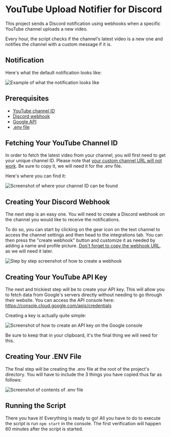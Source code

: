 # YouTube Upload Notifier for Discord

This project sends a Discord notification using webhooks when a specific YouTube channel uploads a new video.

Every hour, the script checks if the channel's latest video is a new one and notifies the channel with a custom message if it is.

## Notification
Here's what the default notification looks like:

![Example of what the notification looks like](https://i.imgur.com/IrwXjvB.png)

## Prerequisites
- [YouTube channel ID](#fetching-your-youtube-channel-id)
- [Discord webhook](#creating-your-discord-webhook)
- [Google API](#creating-your-youtube-api-key)
- [.env file](#creating-your-env-file)

## Fetching Your YouTube Channel ID
In order to fetch the latest video from your channel, you will first need to get your unique channel ID. Please note that <ins>your custom channel URL will not work</ins>. Be sure to copy it, we will need it for the .env file.

Here's where you can find it:

![Screenshot of where your channel ID can be found](https://i.imgur.com/nhQ031g.png)

## Creating Your Discord Webhook
The next step is an easy one. You will need to create a Discord webhook on the channel you would like to receive the notifications. 

To do so, you can start by clicking on the gear icon on the text channel to access the channel settings and then head to the integrations tab. You can then press the "create webhook" button and customize it as needed by adding a name and profile picture. <ins>Don't forget to copy the webhook URL</ins>, as we will need it later. 

![Step by step screenshot of how to create a webhook](https://i.imgur.com/H3xmTGj.png)

## Creating Your YouTube API Key
The next and trickiest step will be to create your API key. This will allow you to fetch data from Google's servers directly without needing to go through their website. You can access the API console here: https://console.cloud.google.com/apis/credentials

Creating a key is actually quite simple:

![Screenshot of how to create an API key on the Google console](https://imgur.com/2boGZYG.png)

Be sure to keep that in your clipboard, it's the final thing we will need for this. 

## Creating Your .ENV File
The final step will be creating the .env file at the root of the project's directory. You will have to include the 3 things you have copied thus far as follows:

![Screenshot of contents of .env file](https://imgur.com/LQPxR2H.png)

## Running the Script
There you have it! Everything is ready to go! All you have to do to execute the script is run `npm start` in the console. The first verification will happen 60 minutes after the script is started. 